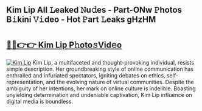 ## Kim Lip All 𝙻eaked 𝙽u𝚍es - Part-ONw 𝙿hotos B𝚒kini 𝚅𝚒deo - Hot 𝙿art 𝙻eaks gHzHM

# <h2><a href="http://ld75s0a.urlbe.top/?page=Kim+Lip">🔗🔗👉👉 Kim Lip P𝚑oto𝚜Vid𝚎o</a></h2>

[![Kim Lip](https://i.imgur.com/eBuTRDB.gif)](http://ld75s0a.urlbe.top/?page=Kim+Lip)
Kim Lip, a multifaceted and thought-provoking individual, resists simple description. Her groundbreaking style of online communication has enthralled and infuriated spectators, igniting debates on ethics, self-representation, and the evolving nature of virtual communities. Despite the ambiguity of her intentions, her mark on online culture is indelible. Boasting unyielding determination and undeniable captivation, Kim Lip influence on digital media is boundless.
